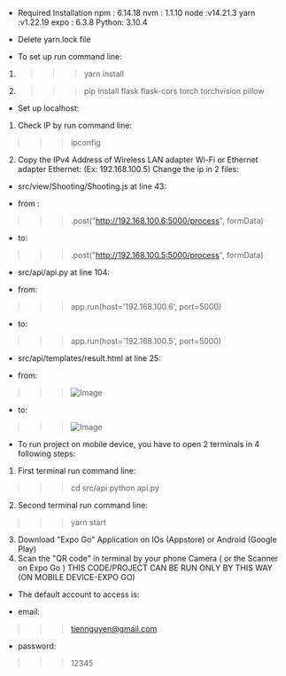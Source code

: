 * Required Installation
npm : 6.14.18
nvm : 1.1.10
node :v14.21.3
yarn  :v1.22.19
expo : 6.3.8
Python: 3.10.4

* Delete yarn.lock file

* To set up run command line: 
1. >>> yarn install
2. >>> pip install flask flask-cors torch torchvision pillow

* Set up localhost:
1. Check IP by run command line:
>>>ipconfig
2. Copy the IPv4 Address of Wireless LAN adapter Wi-Fi or Ethernet adapter Ethernet: (Ex: 192.168.100.5)
Change the ip in 2 files: 
- src/view/Shooting/Shooting.js at line 43:
 + from :
>>> .post("http://192.168.100.6:5000/process", formData)
 + to:
>>> .post("http://192.168.100.5:5000/process", formData)
- src/api/api.py at line 104:
+ from:
>>> app.run(host='192.168.100.6', port=5000)
+ to:
>>> app.run(host='192.168.100.5', port=5000)
- src/api/templates/result.html at line 25:
+ from:
>>> <img src="http://192.168.100.6:5000/static/images/image.jpg" alt="Image">
+ to:
>>> <img src="http://192.168.100.5:5000/static/images/image.jpg" alt="Image">

* To run project on mobile device, you have to open 2 terminals in 4 following steps:
1. First terminal run command line: 
>>> cd src/api
>>> python api.py
2. Second terminal run command line:
>>> yarn start
3. Download "Expo Go" Application on IOs (Appstore) or Android (Google Play)
4. Scan the "QR code" in terminal by your phone Camera ( or the Scanner on Expo Go )
THIS CODE/PROJECT CAN BE RUN ONLY BY THIS WAY (ON MOBILE DEVICE-EXPO GO)

* The default account to access is:
- email: 
>>> tiennguyen@gmail.com
- password:  
>>> 12345
